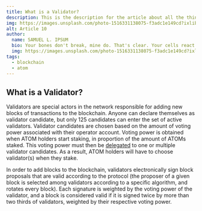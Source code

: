 ```yaml
---
title: What is a Validator?
description: This is the description for the article about all the things we know
img: https://images.unsplash.com/photo-1516331138075-f3adc1e149cd?ixlib=rb-1.2.1&ixid=MXwxMjA3fDB8MHxwaG90by1wYWdlfHx8fGVufDB8fHw%3D&auto=format&fit=crop&w=675&q=80
alt: Article 10
author: 
  name: SAMUEL L. IPSUM
  bio: Your bones don't break, mine do. That's clear. Your cells react to bacteria and viruses differently than mine. You don't get sick, I do. That's also clear. But for some reason, you and I react the exact same way to water. We swallow it too fast, we choke. We get some in our lungs, we drown. However unreal it may seem, we are connected, you and I. We're on the same curve, just on opposite ends.
  img: https://images.unsplash.com/photo-1516331138075-f3adc1e149cd?ixlib=rb-1.2.1&ixid=MXwxMjA3fDB8MHxwaG90by1wYWdlfHx8fGVufDB8fHw%3D&auto=format&fit=crop&w=800&q=60
tags: 
  - blockchain
  - atom
---
```

## What is a Validator?

Validators are special actors in the network responsible for adding new blocks of transactions to the blockchain. Anyone can declare themselves as validator candidate, but only 125 candidates can enter the set of active validators. Validator candidates are chosen based on the amount of voting power associated with their operator account. Voting power is obtained when ATOM holders start staking, in proportion of the amount of ATOMs staked. This voting power must then be [delegated](#what-is-delegating?) to one or multiple validator candidates. As a result, ATOM holders will have to choose validator(s) when they stake. 

In order to add blocks to the blockchain, validators electronically sign block proposals that are valid according to the protocol (the proposer of a given block is selected among validators according to a specific algorithm, and rotates every block). Each signature is weighted by the voting power of the validator, and a block is considered valid if it is signed twice by more than two thirds of validators, weighted by their respective voting power.